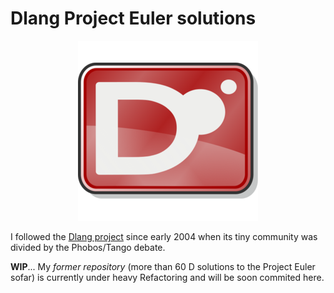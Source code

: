 # Dlang Project Euler solutions

<p align="center"><img src="logo.png"></p>

I followed the [Dlang project](https://dlang.org/) since early 2004 when its tiny community was divided by the Phobos/Tango debate.

**WIP**... My _former repository_ (more than 60 D solutions to the Project Euler sofar) is currently under heavy Refactoring and will be soon commited here.
